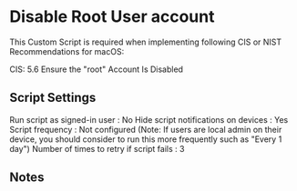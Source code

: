 # Disable Root User account 
This Custom Script is required when implementing following CIS or NIST Recommendations for macOS:

CIS: 5.6 Ensure the "root" Account Is Disabled

## Script Settings
Run script as signed-in user : No
Hide script notifications on devices : Yes
Script frequency : Not configured (Note: If users are local admin on their device, you should consider to run this more frequently such as "Every 1 day")
Number of times to retry if script fails : 3

## Notes
